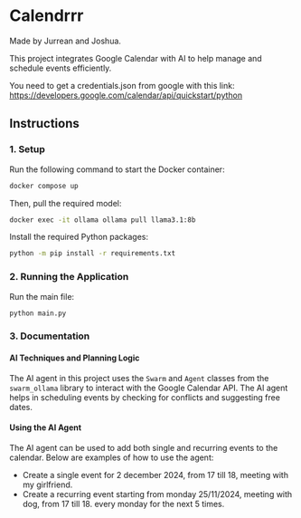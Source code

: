 # Calendrrr

Made by Jurrean and Joshua.

This project integrates Google Calendar with AI to help manage and schedule events efficiently.

You need to get a credentials.json from google with this link:
https://developers.google.com/calendar/api/quickstart/python



## Instructions

### 1. Setup

Run the following command to start the Docker container:
```cmd
docker compose up
```

Then, pull the required model:
```cmd
docker exec -it ollama ollama pull llama3.1:8b
```

Install the required Python packages:
```cmd
python -m pip install -r requirements.txt
```

### 2. Running the Application

Run the main file:
```cmd
python main.py
```

### 3. Documentation

#### AI Techniques and Planning Logic

The AI agent in this project uses the `Swarm` and `Agent` classes from the `swarm_ollama` library to interact with the Google Calendar API. The AI agent helps in scheduling events by checking for conflicts and suggesting free dates.

#### Using the AI Agent

The AI agent can be used to add both single and recurring events to the calendar. Below are examples of how to use the agent:

- Create a single event for 2 december 2024, from 17 till 18, meeting with my girlfriend.
- Create a recurring event starting from monday 25/11/2024, meeting with dog, from 17 till 18. every monday for the next 5 times.
